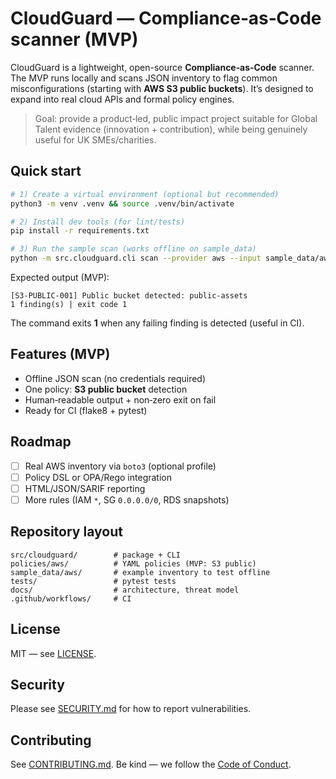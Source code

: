 # CloudGuard — Compliance‑as‑Code scanner (MVP)

CloudGuard is a lightweight, open-source **Compliance‑as‑Code** scanner. The MVP runs locally and scans JSON inventory to flag common misconfigurations (starting with **AWS S3 public buckets**). It’s designed to expand into real cloud APIs and formal policy engines.

> Goal: provide a product‑led, public impact project suitable for Global Talent evidence (innovation + contribution), while being genuinely useful for UK SMEs/charities.

## Quick start

```bash
# 1) Create a virtual environment (optional but recommended)
python3 -m venv .venv && source .venv/bin/activate

# 2) Install dev tools (for lint/tests)
pip install -r requirements.txt

# 3) Run the sample scan (works offline on sample_data)
python -m src.cloudguard.cli scan --provider aws --input sample_data/aws/s3_buckets.json --policies policies/aws
```

Expected output (MVP):

```
[S3-PUBLIC-001] Public bucket detected: public-assets
1 finding(s) | exit code 1
```

The command exits **1** when any failing finding is detected (useful in CI).

## Features (MVP)
- Offline JSON scan (no credentials required)
- One policy: **S3 public bucket** detection
- Human‑readable output + non‑zero exit on fail
- Ready for CI (flake8 + pytest)

## Roadmap
- [ ] Real AWS inventory via `boto3` (optional profile)
- [ ] Policy DSL or OPA/Rego integration
- [ ] HTML/JSON/SARIF reporting
- [ ] More rules (IAM `*`, SG `0.0.0.0/0`, RDS snapshots)

## Repository layout
```
src/cloudguard/        # package + CLI
policies/aws/          # YAML policies (MVP: S3 public)
sample_data/aws/       # example inventory to test offline
tests/                 # pytest tests
docs/                  # architecture, threat model
.github/workflows/     # CI
```

## License
MIT — see [LICENSE](LICENSE).

## Security
Please see [SECURITY.md](SECURITY.md) for how to report vulnerabilities.

## Contributing
See [CONTRIBUTING.md](CONTRIBUTING.md). Be kind — we follow the [Code of Conduct](CODE_OF_CONDUCT.md).
